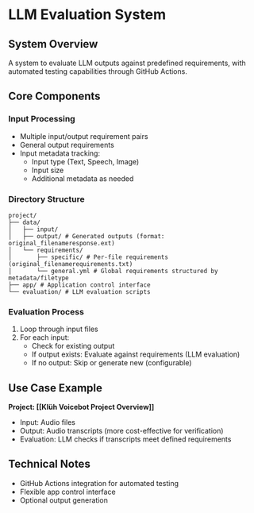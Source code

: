 # LLM Evaluation System

## System Overview
A system to evaluate LLM outputs against predefined requirements, with automated testing capabilities through GitHub Actions.

## Core Components

### Input Processing
- Multiple input/output requirement pairs
- General output requirements
- Input metadata tracking:
  - Input type (Text, Speech, Image)
  - Input size
  - Additional metadata as needed

### Directory Structure
```
project/
├── data/
│   ├── input/
│ 	├── output/ # Generated outputs (format: original_filenameresponse.ext)
│ 	└── requirements/
│ 		├── specific/ # Per-file requirements (original_filenamerequirements.txt)
│ 		└── general.yml # Global requirements structured by metadata/filetype
├── app/ # Application control interface
└── evaluation/ # LLM evaluation scripts
```


### Evaluation Process
1. Loop through input files
2. For each input:
   - Check for existing output
   - If output exists: Evaluate against requirements (LLM evaluation)
   - If no output: Skip or generate new (configurable)

## Use Case Example
**Project: [[Klüh Voicebot Project Overview]]**
- Input: Audio files
- Output: Audio transcripts (more cost-effective for verification)
- Evaluation: LLM checks if transcripts meet defined requirements

## Technical Notes
- GitHub Actions integration for automated testing
- Flexible app control interface
- Optional output generation